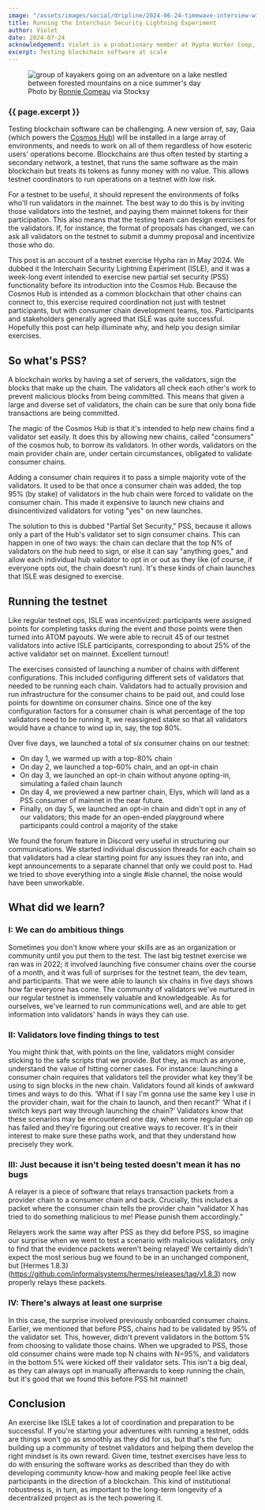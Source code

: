 ```yaml
---
image: "/assets/images/social/dripline/2024-06-24-timewave-interview-with-udit.webp"
title: Running the Interchain Security Lightning Experiment
author: Violet
date: 2024-07-24
acknowledgement: Violet is a probationary member at Hypha Worker Coop, and a test engineer on the Interchain practice area.
excerpt: Testing blockchain software at scale
---
```



<!-- replace with relevant image -->
<figure class='flex flex-column pb6'>
  <img src="{{ '/assets/images/posts/2024-07-25-running-the-isle.webp' | relative_url }}" alt="group of kayakers going on an adventure on a lake nestled between forested mountains on a nice summer's day" class="w-100 w-50-l br2 pb2">     
  <figcaption>
    Photo by <a href='https://www.stocksy.com/RonComeau'>Ronnie Comeau</a> via Stocksy
  </figcaption>
</figure>

### {{ page.excerpt }}

Testing blockchain software can be challenging. A new version of, say, Gaia (which powers the [Cosmos Hub](https://hub.cosmos.network/main)) will be installed in a large array of environments, and needs to work on all of them regardless of how esoteric users' operations become. Blockchains are thus often tested by starting a secondary network, a testnet, that runs the same software as the main blockchain but treats its tokens as funny money with no value. This allows testnet coordinators to run operations on a testnet with low risk.  

For a testnet to be useful, it should represent the environments of folks who'll run validators in the mainnet. The best way to do this is by inviting those validators into the testnet, and paying them mainnet tokens for their participation. This also means that the testing team can design exercises for the validators. If, for instance, the format of proposals has changed, we can ask all validators on the testnet to submit a dummy proposal and incentivize those who do.  

This post is an account of a testnet exercise Hypha ran in May 2024. We dubbed it the Interchain Security Lightning Experiment (ISLE), and it was a week-long event intended to exercise new partial set security (PSS) functionality before its introduction into the Cosmos Hub. Because the Cosmos Hub is intended as a common blockchain that other chains can connect to, this exercise required coordination not just with testnet participants, but with consumer chain development teams, too. Participants and stakeholders generally agreed that ISLE was quite successful. Hopefully this post can help illuminate why, and help you design similar exercises.  

## So what's PSS?

A blockchain works by having a set of servers, the validators, sign the blocks that make up the chain. The validators all check each other's work to prevent malicious blocks from being committed. This means that given a large and diverse set of validators, the chain can be sure that only bona fide transactions are being committed.  

The magic of the Cosmos Hub is that it's intended to help new chains find a validator set easily. It does this by allowing new chains, called "consumers" of the cosmos hub, to borrow its validators. In other words, validators on the main provider chain are, under certain circumstances, obligated to validate consumer chains.  

Adding a consumer chain requires it to pass a simple majority vote of the validators. It used to be that once a consumer chain was added, the top 95% (by stake) of validators in the hub chain were forced to validate on the consumer chain. This made it expensive to launch new chains and disincentivized validators for voting "yes" on new launches.  

The solution to this is dubbed "Partial Set Security," PSS, because it allows only a part of the Hub's validator set to sign consumer chains. This can happen in one of two ways: the chain can declare that the top N% of validators on the hub need to sign, or else it can say "anything goes," and allow each individual hub validator to opt in or out as they like (of course, if everyone opts out, the chain doesn’t run). It's these kinds of chain launches that ISLE was designed to exercise.  

## Running the testnet

Like regular testnet ops, ISLE was incentivized: participants were assigned points for completing tasks during the event and those points were then turned into ATOM payouts. We were able to recruit 45 of our testnet validators into active ISLE participants, corresponding to about 25% of the active validator set on mainnet. Excellent turnout!  

The exercises consisted of launching a number of chains with different configurations. This included configuring different sets of validators that needed to be running each chain. Validators had to actually provision and run infrastructure for the consumer chains to be paid out, and could lose points for downtime on consumer chains. Since one of the key configuration factors for a consumer chain is what percentage of the top validators need to be running it, we reassigned stake so that all validators would have a chance to wind up in, say, the top 80%.  

Over five days, we launched a total of six consumer chains on our testnet:
- On day 1, we warmed up with a top-80% chain
- On day 2, we launched a top-60% chain, and an opt-in chain
- On day 3, we launched an opt-in chain without anyone opting-in, simulating a failed chain launch
- On day 4, we previewed a new partner chain, Elys, which will land as a PSS consumer of mainnet in the near future.
- Finally, on day 5, we launched an opt-in chain and didn't opt in any of our validators; this made for an open-ended playground where participants could control a majority of the stake  

We found the forum feature in Discord very useful in structuring our communications. We started individual discussion threads for each chain so that validators had a clear starting point for any issues they ran into, and kept announcements to a separate channel that only we could post to. Had we tried to shove everything into a single #isle channel, the noise would have been unworkable.

## What did we learn?

### I: We can do ambitious things

Sometimes you don't know where your skills are as an organization or community until you put them to the test. The last big testnet exercise we ran was in 2022; it involved launching five consumer chains over the course of a month, and it was full of surprises for the testnet team, the dev team, and participants. That we were able to launch six chains in five days shows how far everyone has come. The community of validators we've nurtured in our regular testnet is immensely valuable and knowledgeable. As for ourselves, we've learned to run communications well, and are able to get information into validators' hands in ways they can use.  

### II: Validators love finding things to test

You might think that, with points on the line, validators might consider sticking to the safe scripts that we provide. But they, as much as anyone, understand the value of hitting corner cases. For instance: launching a consumer chain requires that validators tell the provider what key they'll be using to sign blocks in the new chain. Validators found all kinds of awkward times and ways to do this. ‘What if I say I'm gonna use the same key I use in the provider chain, wait for the chain to launch, and then recant?’ ‘What if I switch keys part way through launching the chain?’ Validators know that these scenarios may be encountered one day, when some regular chain op has failed and they're figuring out creative ways to recover. It's in their interest to make sure these paths work, and that they understand how precisely they work.  

### III: Just because it isn't being tested doesn't mean it has no bugs

A relayer is a piece of software that relays transaction packets from a provider chain to a consumer chain and back. Crucially, this includes a packet where the consumer chain tells the provider chain "validator X has tried to do something malicious to me! Please punish them accordingly."  

Relayers work the same way after PSS as they did before PSS, so imagine our surprise when we went to test a scenario with malicious validators, only to find that the evidence packets weren't being relayed! We certainly didn't expect the most serious bug we found to be in an unchanged component, but [Hermes 1.8.3}(https://github.com/informalsystems/hermes/releases/tag/v1.8.3) now properly relays these packets.

### IV: There's always at least one surprise

In this case, the surprise involved previously onboarded consumer chains. Earlier, we mentioned that before PSS, chains had to be validated by 95% of the validator set. This, however, didn't prevent validators in the bottom 5% from choosing to validate those chains. When we upgraded to PSS, those old consumer chains were made top N chains with N=95%, and validators in the bottom 5% were kicked off their validator sets. This isn't a big deal, as they can always opt in manually afterwards to keep running the chain, but it's good that we found this before PSS hit mainnet!  

## Conclusion

An exercise like ISLE takes a lot of coordination and preparation to be successful. If you're starting your adventures with running a testnet, odds are things won't go as smoothly as they did for us, but that's the fun: building up a community of testnet validators and helping them develop the right mindset is its own reward. Given time, testnet exercises have less to do with ensuring the software works as described than they do with developing community know-how and making people feel like active participants in the direction of a blockchain. This kind of institutional robustness is, in turn, as important to the long-term longevity of a decentralized project as is the tech powering it.
